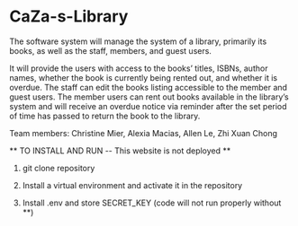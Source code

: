 # CaZa-s-Library
The software system will manage the system of a library, primarily its books, as well as the staff, members, and guest users.

It will provide the users with access to the books’ titles, ISBNs,  author names, whether the book is currently being rented out, and whether it is overdue. The staff can edit the books listing accessible to the member and guest users. The member users can rent out books available in the library’s system and will receive an overdue notice via reminder after the set period of time has passed to return the book to the library.

Team members: Christine Mier, Alexia Macias, Allen Le, Zhi Xuan Chong

** TO INSTALL AND RUN -- This website is not deployed **

1. git clone repository

2. Install a virtual environment and activate it in the repository

3. Install .env and store SECRET_KEY (code will not run properly without **)
